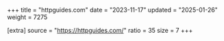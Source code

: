 +++
title = "httpguides.com"
date = "2023-11-17"
updated = "2025-01-26"
weight = 7275

[extra]
source = "https://httpguides.com/"
ratio = 35
size = 7
+++
